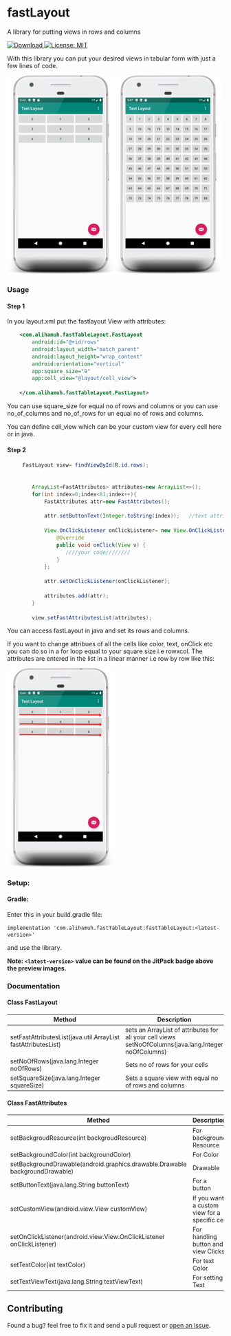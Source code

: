 # fastLayout
A library for putting views in rows and columns

[ ![Download](https://api.bintray.com/packages/alihamuh/AndroidRepo/fastTableLayout/images/download.svg?version=1.1.0) ](https://bintray.com/alihamuh/AndroidRepo/fastTableLayout/1.1.0/link)
[![License: MIT](https://img.shields.io/badge/License-MIT-green.svg) ](https://opensource.org/licenses/mit-license.php)

With this library you can put your desired views in tabular form with just a few lines of code.

<img src="fastLayout_1.png" width="250"><img src="fastlayout_2.png" width="250">

<h3>Usage</h3>

<h4>Step 1</h4>

In you layout.xml put the fastlayout View with attributes:
```xml
    <com.alihamuh.fastTableLayout.FastLayout
        android:id="@+id/rows"
        android:layout_width="match_parent"
        android:layout_height="wrap_content"
        android:orientation="vertical"
        app:square_size="9"
        app:cell_view="@layout/cell_view">

    </com.alihamuh.fastTableLayout.FastLayout>
```
	
You can use square_size for equal no of rows and columns or you can use no_of_columns and no_of_rows 
for un equal no of rows and columns.

You can define cell_view which can be your custom view for every cell here or in java. 

<h4>Step 2</h4>

```java
     FastLayout view= findViewById(R.id.rows);


        ArrayList<FastAttributes> attributes=new ArrayList<>();
        for(int index=0;index<81;index++){
            FastAttributes attr=new FastAttributes();

            attr.setButtonText(Integer.toString(index));   //text attribute of your view

            View.OnClickListener onClickListener= new View.OnClickListener() {
                @Override
                public void onClick(View v) {
                   ////your code////////
                }
            };

            attr.setOnClickListener(onClickListener);

            attributes.add(attr);
        }

        view.setFastAttributesList(attributes);     
```
You can access fastLayout in java and set its rows and columns. 

If you want to change attribues of all the cells like color, text, onClick etc you can do so in a for loop equal to your square size i.e 
rowxcol. The attributes are entered in the list in a linear manner i.e row by row like this:

<img src="row_image.png" width="250"> 

<h3>Setup:</h3>

<h4>Gradle:</h4>

Enter this in your build.gradle file:

	implementation 'com.alihamuh.fastTableLayout:fastTableLayout:<latest-version>'

and use the library.

**Note: `<latest-version>` value can be found on the JitPack badge above the preview images.**

<h3>Documentation</h3>

<h4>Class FastLayout</h4>

| Method | Description|
|------------ | -------------|    
setFastAttributesList(java.util.ArrayList<FastAttributes> fastAttributesList) | sets an ArrayList of attributes for all your cell views  setNoOfColumns(java.lang.Integer noOfColumns) | Sets no of columns for your cells 
setNoOfRows(java.lang.Integer noOfRows)       | Sets no of rows for your cells 
setSquareSize(java.lang.Integer squareSize)   | Sets a square view with equal no of rows and columns 
	
<h4> Class FastAttributes</h4>

|Method          | Description      |
|---------------- | -----------------|	
setBackgroudResource(int backgroudResource)| For background Resource 
setBackgroundColor(int backgroundColor) | For Color
setBackgroundDrawable(android.graphics.drawable.Drawable backgroundDrawable)| Drawable 
setButtonText(java.lang.String buttonText) | For a button
setCustomView(android.view.View customView) | If you want a custom view for a specific cell
setOnClickListener(android.view.View.OnClickListener onClickListener)| For handling button and view Clicks 
setTextColor(int textColor) | For text Color
setTextViewText(java.lang.String textViewText) | For setting Text 

## Contributing

Found a bug? feel free to fix it and send a pull request or [open an issue](https://github.com/alihamuh/fastLayout/issues).

